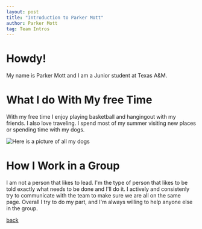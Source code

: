 ```yaml
---
layout: post
title: "Introduction to Parker Mott"
author: Parker Mott
tag: Team Intros
---
```


# Howdy!

My name is Parker Mott and I am a Junior student at Texas A&M. 

# What I do With My free Time


With my free time I enjoy playing basketball and hangingout with my friends. I also love traveling. I spend most of my summer visiting new places or spending time with my dogs.

![Here is a picture of all my dogs](/Project2/assets/images/IMG_2848.jpeg)

# How I Work in a Group

I am not a person that likes to lead. I'm the type of person that likes to be told exactly what needs to be done and I'll do it.
I actively and consistenly try to communicate with the team to make sure we are all on the same page. Overall I try to do my part, 
and I'm always willing to help anyone else in the group. 

[back](/Project2/postspace)

